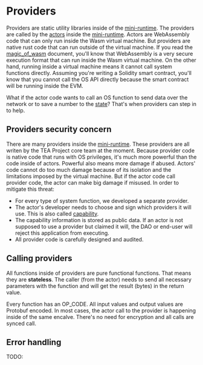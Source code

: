 # Providers
Providers are static utility libraries inside of the [mini-runtime](mini-runtime.md). The providers are called by the [actors](actor.md) inside the [mini-runtime](mini-runtime.md). Actors are WebAssembly code that can only run inside the Wasm virtual machine. But providers are native rust code that can run outside of the virtual machine. If you read the [magic_of_wasm](magic_of_wasm.md) document, you'll know that WebAssembly is a very secure execution format that can run inside the Wasm virtual machine. On the other hand, running inside a virtual machine means it cannot call system functions directly. Assuming you're writing a Solidity smart contract, you'll know that you cannot call the OS API directly because the smart contract will be running inside the EVM. 

What if the actor code wants to call an OS function to send data over the network or to save a number to the [state](state.md)? That's when providers can step in to help.

## Providers security concern

There are many providers inside the [mini-runtime](mini-runtime.md). These providers are all writen by the TEA Project core team at the moment. Because provider code is native code that runs with OS privileges, it's much more powerful than the code inside of actors. Powerful also means more damage if abused. Actors' code cannot do too much damage because of its isolation and the limitations imposed by the virtual machine. But if the actor code call provider code, the actor can make big damage if misused. In order to mitigate this threat:

- For every type of system function, we developed a separate provider.
- The actor's developer needs to choose and sign which providers it will use. This is also called [capability](capability.md).
- The capability information is stored as public data. If an actor is not supposed to use a provider but claimed it will, the DAO or end-user will reject this application from executing.
- All provider code is carefully designed and audited.

## Calling providers

All functions inside of providers are pure functional functions. That means they are **stateless**. The caller (from the actor) needs to send all necessary parameters with the function and will get the result (bytes) in the return value.

Every function has an OP_CODE. All input values and output values are Protobuf encoded. In most cases, the actor call to the provider is happening inside of the same encalve. There's no need for encryption and all calls are synced call.

## Error handling

TODO:
